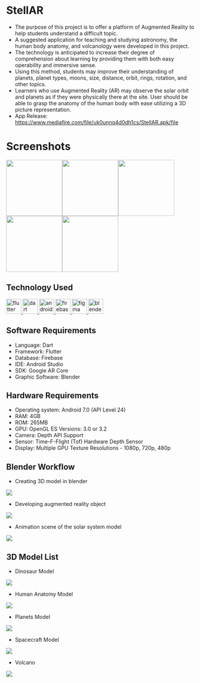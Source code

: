 # StellAR
- The purpose of this project is to offer a platform of Augmented Reality to help students understand a difficult topic.
- A suggested application for teaching and studying astronomy, the human body anatomy, and volcanology were developed in this project. 
- The technology is anticipated to increase their degree of comprehension about learning by providing them with both easy operability and immersive sense.
- Using this method, students may improve their understanding of planets, planet types, moons, size, distance, orbit, rings, rotation, and other topics. 
- Learners who use Augmented Reality (AR) may observe the solar orbit and planets as if they were physically there at the site. 
User should be able to grasp the anatomy of the human body with ease utilizing a 3D picture representation.
- App Release:
https://www.mediafire.com/file/uk0unnq4d0dh1cs/StellAR.apk/file 


# Screenshots
<img src="screenshot/1_WelcomeScreen.png" width=150><img src="screenshot/2_Menu.png" width=150><img src="screenshot/3_Info.png" width=150><img src="screenshot/4_ViewIn3D.png" width=150><img src="screenshot/5_ViewInAR.png" width=150>

## Technology Used
<!-- Add the used technology names of project. -->
<a href="https://flutter.dev" target="_blank" rel="noreferrer"> <img src="https://www.vectorlogo.zone/logos/flutterio/flutterio-icon.svg" alt="flutter" width="40" height="40"/> </a>
<a href="https://dart.dev" target="_blank" rel="noreferrer"> <img src="https://www.vectorlogo.zone/logos/dartlang/dartlang-icon.svg" alt="dart" width="40" height="40"/> </a>
<a href="https://developer.android.com" target="_blank" rel="noreferrer"> <img src="https://www.vectorlogo.zone/logos/android/android-icon.svg" alt="android" width="40" height="40"/> </a> 
<a href="https://firebase.google.com/" target="_blank" rel="noreferrer"> <img src="https://www.vectorlogo.zone/logos/firebase/firebase-icon.svg" alt="firebase" width="40" height="40"/> </a> 
<a href="https://www.figma.com/" target="_blank" rel="noreferrer"> <img src="https://www.vectorlogo.zone/logos/figma/figma-icon.svg" alt="figma" width="40" height="40"/> </a>
<a href="https://www.blender.org/" target="_blank" rel="noreferrer"> <img src="https://download.blender.org/branding/community/blender_community_badge_white.svg" alt="blender" width="40" height="40"/> </a> 

## Software Requirements
- Language: Dart 
- Framework: Flutter 
- Database: Firebase 
- IDE: Android Studio 
- SDK: Google AR Core 
- Graphic Software: Blender

## Hardware Requirements
 - Operating system: Android 7.0 (API Level 24) 
 - RAM: 4GB 
 - ROM: 265MB 
 - GPU: OpenGL ES Versions: 3.0 or 3.2 
 - Camera: Depth API Support 
 - Sensor: Time-F-Flight (Tof) Hardware Depth Sensor
 - Display: Multiple GPU Texture Resolutions - 1080p, 720p, 480p 

 ## Blender Workflow

- Creating 3D model in blender

![](/blender3Dmodel/blender_workflow/dino_in_blender.png)

- Developing augmented reality object

![](/blender3Dmodel/blender_workflow/planet_in_blender.png)

-  Animation scene of the solar system model 

![](/blender3Dmodel/blender_workflow/planet_animation_in_blender.png)

## 3D Model List

- Dinosaur Model

![](/blender3Dmodel/grid_view_of_models/Dinasaur.png)

- Human Anatomy Model

![](/blender3Dmodel/grid_view_of_models/Humanbody.png)

- Planets Model

![](/blender3Dmodel/grid_view_of_models/Planet.png)

- Spacecraft Model

![](/blender3Dmodel/grid_view_of_models/Space.png)

- Volcano

![](/blender3Dmodel/grid_view_of_models/volcano.gif)
